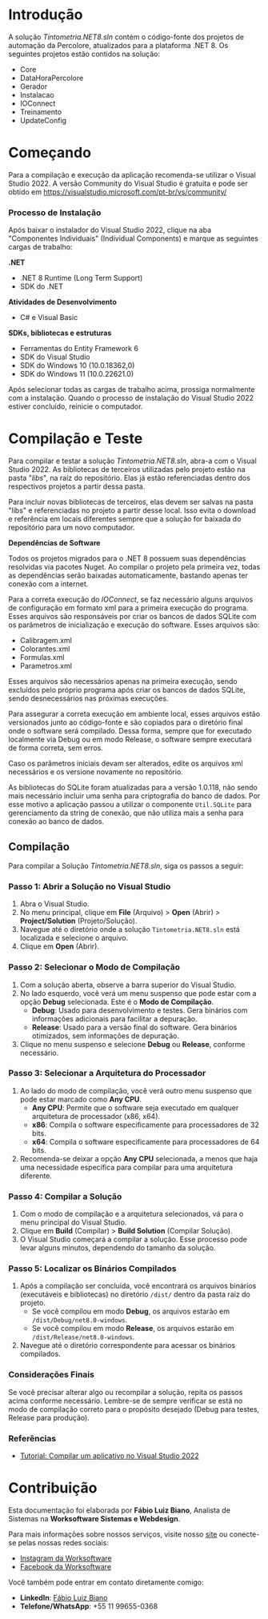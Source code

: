 
# Introdução

A solução *Tintometria.NET8.sln* contém o código-fonte dos projetos de automação da Percolore, atualizados para a plataforma .NET 8. Os seguintes projetos estão contidos na solução:

 - Core
 - DataHoraPercolore
 - Gerador
 - Instalacao
 - IOConnect
 - Treinamento
 - UpdateConfig
 
# Começando
Para a compilação e execução da aplicação recomenda-se utilizar o Visual Studio 2022. A versão Community do Visual Studio é gratuita e pode ser obtido em https://visualstudio.microsoft.com/pt-br/vs/community/

### Processo de Instalação

Após baixar o instalador do Visual Studio 2022, clique na aba "Componentes Individuais" (Individual Components) e marque as seguintes cargas de trabalho:

**.NET**
 
 - .NET 8 Runtime (Long Term Support)
 - SDK do .NET

**Atividades de Desenvolvimento**

 - C# e Visual Basic
 
 **SDKs, bibliotecas e estruturas**
 
 - Ferramentas do Entity Framework 6
 - SDK do Visual Studio
 - SDK do Windows 10 (10.0.18362,0)
 - SDK do Windows 11 (10.0.22621.0)

Após selecionar todas as cargas de trabalho acima, prossiga normalmente com a instalação.
Quando o processo de instalação do Visual Studio 2022 estiver concluído, reinicie o computador.

# Compilação e Teste

Para compilar e testar a solução *Tintometria.NET8.sln*,  abra-a com o Visual Studio 2022.
As bibliotecas de terceiros utilizadas pelo projeto estão na pasta "*libs*", na raíz do repositório. Elas já estão referenciadas dentro dos respectivos projetos a partir dessa pasta.

Para incluir novas bibliotecas de terceiros, elas devem ser salvas na pasta "libs" e referenciadas no projeto a partir desse local. Isso evita o download e referência em locais diferentes sempre que a solução for baixada do repositório para um novo computador.

**Dependências de Software**

Todos os projetos migrados para o .NET 8 possuem suas dependências resolvidas via pacotes Nuget. Ao compilar o projeto pela primeira vez, todas as dependências serão baixadas automaticamente, bastando apenas ter conexão com a internet.

Para a correta execução do *IOConnect*, se faz necessário alguns arquivos de configuração em formato xml para a primeira execução do programa. Esses arquivos são responsáveis por criar os bancos de dados SQLite com os parâmetros de inicialização e execução do software. Esses arquivos são:

 - Calibragem.xml
 - Colorantes.xml
 - Formulas.xml
 - Parametros.xml

Esses arquivos são necessários apenas na primeira execução, sendo excluídos pelo próprio programa após criar os bancos de dados SQLite, sendo desnecessários nas próximas execuções.

Para assegurar a correta execução em ambiente local, esses arquivos estão versionados junto ao código-fonte e são copiados para o diretório final onde o software será compilado. Dessa forma, sempre que for executado localmente via Debug ou em modo Release, o software sempre executará de forma correta, sem erros.

Caso os parâmetros iniciais devam ser alterados, edite os arquivos xml necessários e os versione novamente no repositório.

As bibliotecas do SQLite foram atualizadas para a versão 1.0.118, não sendo mais necessário incluir uma senha para criptografia do banco de dados. Por esse motivo a aplicação passou a utilizar o componente `Util.SQLite` para gerenciamento da string de conexão, que não utiliza mais a senha para conexão ao banco de dados.

## Compilação
Para compilar a Solução *Tintometria.NET8.sln*, siga os passos a seguir:

### Passo 1: Abrir a Solução no Visual Studio

1. Abra o Visual Studio.
2. No menu principal, clique em **File** (Arquivo) > **Open** (Abrir) > **Project/Solution** (Projeto/Solução).
3. Navegue até o diretório onde a solução `Tintometria.NET8.sln` está localizada e selecione o arquivo.
4. Clique em **Open** (Abrir).

### Passo 2: Selecionar o Modo de Compilação

1. Com a solução aberta, observe a barra superior do Visual Studio.
2. No lado esquerdo, você verá um menu suspenso que pode estar com a opção **Debug** selecionada. Este é o **Modo de Compilação**.
   - **Debug**: Usado para desenvolvimento e testes. Gera binários com informações adicionais para facilitar a depuração.
   - **Release**: Usado para a versão final do software. Gera binários otimizados, sem informações de depuração.
3. Clique no menu suspenso e selecione **Debug** ou **Release**, conforme necessário.

### Passo 3: Selecionar a Arquitetura do Processador

1. Ao lado do modo de compilação, você verá outro menu suspenso que pode estar marcado como **Any CPU**.
   - **Any CPU**: Permite que o software seja executado em qualquer arquitetura de processador (x86, x64).
   - **x86**: Compila o software especificamente para processadores de 32 bits.
   - **x64**: Compila o software especificamente para processadores de 64 bits.
2. Recomenda-se deixar a opção **Any CPU** selecionada, a menos que haja uma necessidade específica para compilar para uma arquitetura diferente.

### Passo 4: Compilar a Solução

1. Com o modo de compilação e a arquitetura selecionados, vá para o menu principal do Visual Studio.
2. Clique em **Build** (Compilar) > **Build Solution** (Compilar Solução).
3. O Visual Studio começará a compilar a solução. Esse processo pode levar alguns minutos, dependendo do tamanho da solução.

### Passo 5: Localizar os Binários Compilados

1. Após a compilação ser concluída, você encontrará os arquivos binários (executáveis e bibliotecas) no diretório `/dist/` dentro da pasta raiz do projeto.
   - Se você compilou em modo **Debug**, os arquivos estarão em `/dist/Debug/net8.0-windows`.
   - Se você compilou em modo **Release**, os arquivos estarão em `/dist/Release/net8.0-windows`.
2. Navegue até o diretório correspondente para acessar os binários compilados.

### Considerações Finais

Se você precisar alterar algo ou recompilar a solução, repita os passos acima conforme necessário. Lembre-se de sempre verificar se está no modo de compilação correto para o propósito desejado (Debug para testes, Release para produção).

### Referências

 - [Tutorial: Compilar um aplicativo no Visual Studio 2022](https://learn.microsoft.com/pt-br/visualstudio/ide/walkthrough-building-an-application?view=vs-2022)

# Contribuição


Esta documentação foi elaborada por **Fábio Luiz Biano**, Analista de Sistemas na **Worksoftware Sistemas e Webdesign**.

Para mais informações sobre nossos serviços, visite nosso [site](https://worksoftware.com.br) ou conecte-se pelas nossas redes sociais:

- [Instagram da Worksoftware](https://www.instagram.com/oficial.worksoftware)
- [Facebook da Worksoftware](https://www.facebook.com/worksoftware)

Você também pode entrar em contato diretamente comigo:

- **LinkedIn**: [Fábio Luiz Biano](https://www.linkedin.com/in/fabio-luiz-biano)
- **Telefone/WhatsApp**: +55 11 99655-0368